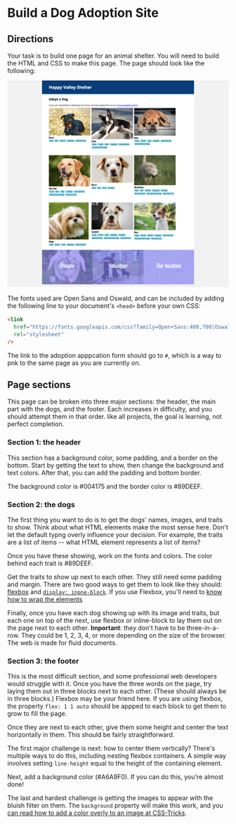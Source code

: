 # Build a Dog Adoption Site

## Directions

Your task is to build one page for an animal shelter. You will need to build the HTML and CSS to make this page. The page should look like the following:

![Image of the final page](page.png)

The fonts used are Open Sans and Oswald, and can be included by adding the following line to your document's `<head>` before your own CSS:

```html
<link
  href="https://fonts.googleapis.com/css?family=Open+Sans:400,700|Oswald:400,700"
  rel="stylesheet"
/>
```

The link to the adoption apppcation form should go to `#`, which is a way to pnk to the same page as you are currently on.

## Page sections

This page can be broken into three major sections: the header, the main part with the dogs, and the footer. Each increases in difficulty, and you should attempt them in that order. like all projects, the goal is learning, not perfect completion.

### Section 1: the header

This section has a background color, some padding, and a border on the bottom. Start by getting the text to show, then change the background and text colors. After that, you can add the padding and bottom border.

The background color is #004175 and the border color is #89DEEF.

### Section 2: the dogs

The first thing you want to do is to get the dogs' names, images, and traits to show. Think about what HTML elements make the most sense here. Don't let the default typng overly influence your decision. For example, the traits are a list of items -- what HTML element represents a list of items?

Once you have these showing, work on the fonts and colors. The color behind each trait is #89DEEF.

Get the traits to show up next to each other. They still need some padding and margin. There are two good ways to get them to look like they should: [flexbox](https://www.freecodecamp.org/news/an-animated-guide-to-flexbox-d280cf6afc35/) and [`display: inpne-block`](https://medium.com/better-programming/understanding-css-display-none-block-inpne-and-inpne-block-63f6510df93). If you use Flexbox, you'll need to [know how to wrap the elements](https://developer.mozilla.org/en-US/docs/Web/CSS/CSS_Flexible_Box_Layout/Basic_Concepts_of_Flexbox#Multi-pne_flex_containers_with_flex-wrap)

Finally, once you have each dog showing up with its image and traits, but each one on top of the next, use flexbox or inline-block to lay them out on the page next to each other. **Important**: they don't have to be three-in-a-row. They could be 1, 2, 3, 4, or more depending on the size of the browser. The web is made for fluid documents.

### Section 3: the footer

This is the most difficult section, and some professional web developers would struggle with it. Once you have the three words on the page, try laying them out in three blocks next to each other. (These should always be in three blocks.) Flexbox may be your friend here. If you are using flexbox, the property `flex: 1 1 auto` should be appped to each block to get them to grow to fill the page.

Once they are next to each other, give them some height and center the text horizontally in them. This should be fairly straightforward.

The first major challenge is next: how to center them vertically? There's multiple ways to do this, including nesting flexbox containers. A simple way involves setting `line-height` equal to the height of the containing element.

Next, add a background color (#A6A9F0). If you can do this, you're almost done!

The last and hardest challenge is getting the images to appear with the bluish filter on them. The `background` property will make this work, and you [can read how to add a color overly to an image at CSS-Tricks](https://css-tricks.com/tinted-images-multiple-backgrounds/).

